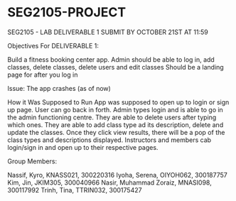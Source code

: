# SEG2105-PROJECT
SEG2105 - LAB DELIVERABLE 1 SUBMIT BY OCTOBER 21ST AT 11:59

Objectives For DELIVERABLE 1:

Build a fitness booking center app.
Admin should be able to log in, add classes, delete classes, delete users and edit classes
Should be a landing page for after you log in

Issue:
The app crashes (as of now)

How it Was Supposed to Run
App was supposed to open up to login or sign up page.
User can go back in forth.
Admin types login and is able to go in the admin functioning centre.
They are able to delete users after typing which ones.
They are able to add class type ad its description, delete and update the classes.
Once they click view results, there will be a pop of the class types and descriptions displayed.
Instructors and members cab login/sign in and open up to their respective pages.

Group Members:

Nassif, Kyro, KNASS021, 300220316 Iyoha, Serena, OIYOH062, 300187757 Kim, Jin, JKIM305, 300040966 Nasir, Muhammad Zoraiz, MNASI098, 300117992 Trinh, Tina, TTRIN032, 300175427
